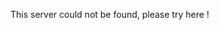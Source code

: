 <html>
  <head>
    <title> Not Found </title>
    <style>
      #here{
      color:blue;
      }
    </style>
  </head>
  <body>
    <p> This server could not be found, please try <span #here> here </span>! </p>
   </body>
